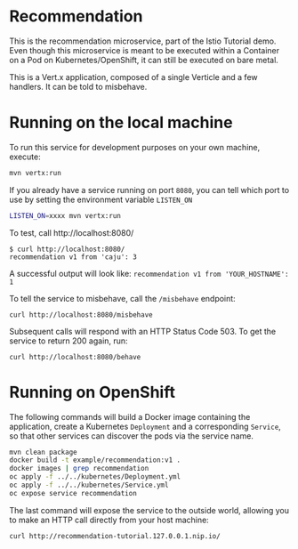 Recommendation
==============

This is the recommendation microservice, part of the Istio Tutorial demo. Even though this microservice is meant to be executed within a Container on a Pod on Kubernetes/OpenShift, it can still be executed on bare metal.

This is a Vert.x application, composed of a single Verticle and a few handlers. It can be told to misbehave.

Running on the local machine
============================

To run this service for development purposes on your own machine, execute:

```bash
mvn vertx:run
```

If you already have a service running on port `8080`, you can tell which port to use by setting the environment variable
`LISTEN_ON`

```bash
LISTEN_ON=xxxx mvn vertx:run
```

To test, call http://localhost:8080/

```
$ curl http://localhost:8080/
recommendation v1 from 'caju': 3
```

A successful output will look like: `recommendation v1 from 'YOUR_HOSTNAME': 1`

To tell the service to misbehave, call the `/misbehave` endpoint:

```
curl http://localhost:8080/misbehave
```

Subsequent calls will respond with an HTTP Status Code 503. To get the service to return 200 again, run:

```
curl http://localhost:8080/behave
```

Running on OpenShift
====================

The following commands will build a Docker image containing the application, create a Kubernetes `Deployment` and a corresponding `Service`, so that other services can discover the pods via the service name.

```bash
mvn clean package
docker build -t example/recommendation:v1 .
docker images | grep recommendation
oc apply -f ../../kubernetes/Deployment.yml
oc apply -f ../../kubernetes/Service.yml
oc expose service recommendation
```

The last command will expose the service to the outside world, allowing you to make an HTTP call directly from your host machine:

```
curl http://recommendation-tutorial.127.0.0.1.nip.io/
```
